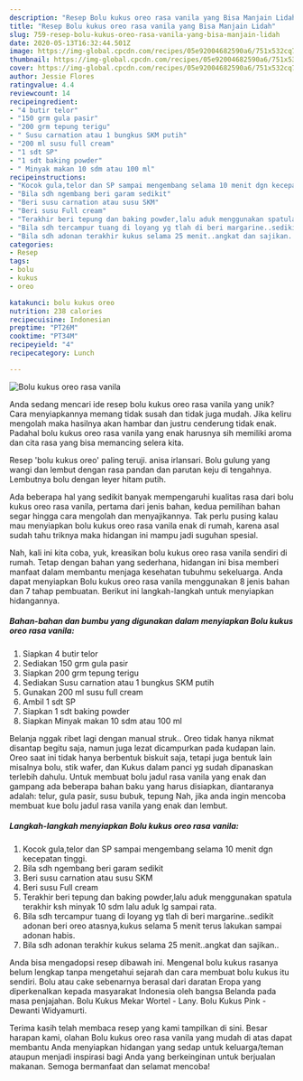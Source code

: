 ```yaml
---
description: "Resep Bolu kukus oreo rasa vanila yang Bisa Manjain Lidah"
title: "Resep Bolu kukus oreo rasa vanila yang Bisa Manjain Lidah"
slug: 759-resep-bolu-kukus-oreo-rasa-vanila-yang-bisa-manjain-lidah
date: 2020-05-13T16:32:44.501Z
image: https://img-global.cpcdn.com/recipes/05e92004682590a6/751x532cq70/bolu-kukus-oreo-rasa-vanila-foto-resep-utama.jpg
thumbnail: https://img-global.cpcdn.com/recipes/05e92004682590a6/751x532cq70/bolu-kukus-oreo-rasa-vanila-foto-resep-utama.jpg
cover: https://img-global.cpcdn.com/recipes/05e92004682590a6/751x532cq70/bolu-kukus-oreo-rasa-vanila-foto-resep-utama.jpg
author: Jessie Flores
ratingvalue: 4.4
reviewcount: 14
recipeingredient:
- "4 butir telor"
- "150 grm gula pasir"
- "200 grm tepung terigu"
- " Susu carnation atau 1 bungkus SKM putih"
- "200 ml susu full cream"
- "1 sdt SP"
- "1 sdt baking powder"
- " Minyak makan 10 sdm atau 100 ml"
recipeinstructions:
- "Kocok gula,telor dan SP sampai mengembang selama 10 menit dgn kecepatan tinggi."
- "Bila sdh ngembang beri garam sedikit"
- "Beri susu carnation atau susu SKM"
- "Beri susu Full cream"
- "Terakhir beri tepung dan baking powder,lalu aduk menggunakan spatula terakhir ksh minyak 10 sdm lalu aduk lg sampai rata."
- "Bila sdh tercampur tuang di loyang yg tlah di beri margarine..sedikit adonan beri oreo atasnya,kukus selama 5 menit terus lakukan sampai adonan habis."
- "Bila sdh adonan terakhir kukus selama 25 menit..angkat dan sajikan.."
categories:
- Resep
tags:
- bolu
- kukus
- oreo

katakunci: bolu kukus oreo 
nutrition: 238 calories
recipecuisine: Indonesian
preptime: "PT26M"
cooktime: "PT34M"
recipeyield: "4"
recipecategory: Lunch

---
```



![Bolu kukus oreo rasa vanila](https://img-global.cpcdn.com/recipes/05e92004682590a6/751x532cq70/bolu-kukus-oreo-rasa-vanila-foto-resep-utama.jpg)

Anda sedang mencari ide resep bolu kukus oreo rasa vanila yang unik? Cara menyiapkannya memang tidak susah dan tidak juga mudah. Jika keliru mengolah maka hasilnya akan hambar dan justru cenderung tidak enak. Padahal bolu kukus oreo rasa vanila yang enak harusnya sih memiliki aroma dan cita rasa yang bisa memancing selera kita.

Resep &#39;bolu kukus oreo&#39; paling teruji. anisa irlansari. Bolu gulung yang wangi dan lembut dengan rasa pandan dan parutan keju di tengahnya. Lembutnya bolu dengan leyer hitam putih.

Ada beberapa hal yang sedikit banyak mempengaruhi kualitas rasa dari bolu kukus oreo rasa vanila, pertama dari jenis bahan, kedua pemilihan bahan segar hingga cara mengolah dan menyajikannya. Tak perlu pusing kalau mau menyiapkan bolu kukus oreo rasa vanila enak di rumah, karena asal sudah tahu triknya maka hidangan ini mampu jadi suguhan spesial.


Nah, kali ini kita coba, yuk, kreasikan bolu kukus oreo rasa vanila sendiri di rumah. Tetap dengan bahan yang sederhana, hidangan ini bisa memberi manfaat dalam membantu menjaga kesehatan tubuhmu sekeluarga. Anda dapat menyiapkan Bolu kukus oreo rasa vanila menggunakan 8 jenis bahan dan 7 tahap pembuatan. Berikut ini langkah-langkah untuk menyiapkan hidangannya.

<!--inarticleads1-->

##### Bahan-bahan dan bumbu yang digunakan dalam menyiapkan Bolu kukus oreo rasa vanila:

1. Siapkan 4 butir telor
1. Sediakan 150 grm gula pasir
1. Siapkan 200 grm tepung terigu
1. Sediakan  Susu carnation atau 1 bungkus SKM putih
1. Gunakan 200 ml susu full cream
1. Ambil 1 sdt SP
1. Siapkan 1 sdt baking powder
1. Siapkan  Minyak makan 10 sdm atau 100 ml


Belanja nggak ribet lagi dengan manual struk.. Oreo tidak hanya nikmat disantap begitu saja, namun juga lezat dicampurkan pada kudapan lain. Oreo saat ini tidak hanya berbentuk biskuit saja, tetapi juga bentuk lain misalnya bolu, stik wafer, dan Kukus dalam panci yg sudah dipanaskan terlebih dahulu. Untuk membuat bolu jadul rasa vanila yang enak dan gampang ada beberapa bahan baku yang harus disiapkan, diantaranya adalah: telur, gula pasir, susu bubuk, tepung Nah, jika anda ingin mencoba membuat kue bolu jadul rasa vanila yang enak dan lembut. 

<!--inarticleads2-->

##### Langkah-langkah menyiapkan Bolu kukus oreo rasa vanila:

1. Kocok gula,telor dan SP sampai mengembang selama 10 menit dgn kecepatan tinggi.
1. Bila sdh ngembang beri garam sedikit
1. Beri susu carnation atau susu SKM
1. Beri susu Full cream
1. Terakhir beri tepung dan baking powder,lalu aduk menggunakan spatula terakhir ksh minyak 10 sdm lalu aduk lg sampai rata.
1. Bila sdh tercampur tuang di loyang yg tlah di beri margarine..sedikit adonan beri oreo atasnya,kukus selama 5 menit terus lakukan sampai adonan habis.
1. Bila sdh adonan terakhir kukus selama 25 menit..angkat dan sajikan..


Anda bisa mengadopsi resep dibawah ini. Mengenal bolu kukus rasanya belum lengkap tanpa mengetahui sejarah dan cara membuat bolu kukus itu sendiri. Bolu atau cake sebenarnya berasal dari daratan Eropa yang diperkenalkan kepada masyarakat Indonesia oleh bangsa Belanda pada masa penjajahan. Bolu Kukus Mekar Wortel - Lany. Bolu Kukus Pink - Dewanti Widyamurti. 

Terima kasih telah membaca resep yang kami tampilkan di sini. Besar harapan kami, olahan Bolu kukus oreo rasa vanila yang mudah di atas dapat membantu Anda menyiapkan hidangan yang sedap untuk keluarga/teman ataupun menjadi inspirasi bagi Anda yang berkeinginan untuk berjualan makanan. Semoga bermanfaat dan selamat mencoba!
